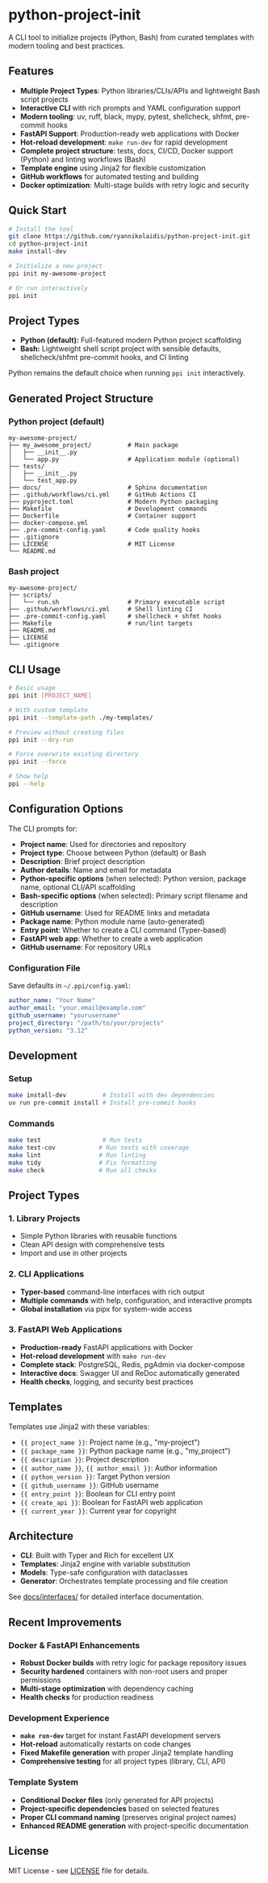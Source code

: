 # python-project-init

A CLI tool to initialize projects (Python, Bash) from curated templates with modern tooling and best practices.

## Features

- **Multiple Project Types**: Python libraries/CLIs/APIs and lightweight Bash script projects
- **Interactive CLI** with rich prompts and YAML configuration support
- **Modern tooling**: uv, ruff, black, mypy, pytest, shellcheck, shfmt, pre-commit hooks
- **FastAPI Support**: Production-ready web applications with Docker
- **Hot-reload development**: `make run-dev` for rapid development
- **Complete project structure**: tests, docs, CI/CD, Docker support (Python) and linting workflows (Bash)
- **Template engine** using Jinja2 for flexible customization
- **GitHub workflows** for automated testing and building
- **Docker optimization**: Multi-stage builds with retry logic and security

## Quick Start

```bash
# Install the tool
git clone https://github.com/ryannikolaidis/python-project-init.git
cd python-project-init
make install-dev

# Initialize a new project
ppi init my-awesome-project

# Or run interactively
ppi init
```

## Project Types

- **Python (default):** Full-featured modern Python project scaffolding
- **Bash:** Lightweight shell script project with sensible defaults, shellcheck/shfmt pre-commit hooks, and CI linting

Python remains the default choice when running `ppi init` interactively.

## Generated Project Structure

### Python project (default)

```
my-awesome-project/
├── my_awesome_project/          # Main package
│   ├── __init__.py
│   └── app.py                   # Application module (optional)
├── tests/
│   ├── __init__.py
│   └── test_app.py
├── docs/                        # Sphinx documentation
├── .github/workflows/ci.yml     # GitHub Actions CI
├── pyproject.toml               # Modern Python packaging
├── Makefile                     # Development commands
├── Dockerfile                   # Container support
├── docker-compose.yml
├── .pre-commit-config.yaml      # Code quality hooks
├── .gitignore
├── LICENSE                      # MIT License
└── README.md
```

### Bash project

```
my-awesome-project/
├── scripts/
│   └── run.sh                   # Primary executable script
├── .github/workflows/ci.yml     # Shell linting CI
├── .pre-commit-config.yaml      # shellcheck + shfmt hooks
├── Makefile                     # run/lint targets
├── README.md
├── LICENSE
└── .gitignore
```

## CLI Usage

```bash
# Basic usage
ppi init [PROJECT_NAME]

# With custom template
ppi init --template-path ./my-templates/

# Preview without creating files
ppi init --dry-run

# Force overwrite existing directory
ppi init --force

# Show help
ppi --help
```

## Configuration Options

The CLI prompts for:

- **Project name**: Used for directories and repository
- **Project type**: Choose between Python (default) or Bash
- **Description**: Brief project description
- **Author details**: Name and email for metadata
- **Python-specific options** (when selected): Python version, package name, optional CLI/API scaffolding
- **Bash-specific options** (when selected): Primary script filename and description
- **GitHub username**: Used for README links and metadata
- **Package name**: Python module name (auto-generated)
- **Entry point**: Whether to create a CLI command (Typer-based)
- **FastAPI web app**: Whether to create a web application
- **GitHub username**: For repository URLs

### Configuration File

Save defaults in `~/.ppi/config.yaml`:

```yaml
author_name: "Your Name"
author_email: "your.email@example.com"
github_username: "yourusername"
project_directory: "/path/to/your/projects"
python_version: "3.12"
```

## Development

### Setup

```bash
make install-dev          # Install with dev dependencies
uv run pre-commit install # Install pre-commit hooks
```

### Commands

```bash
make test                 # Run tests
make test-cov            # Run tests with coverage
make lint                # Run linting
make tidy                # Fix formatting
make check               # Run all checks
```

## Project Types

### 1. Library Projects
- Simple Python libraries with reusable functions
- Clean API design with comprehensive tests
- Import and use in other projects

### 2. CLI Applications
- **Typer-based** command-line interfaces with rich output
- **Multiple commands** with help, configuration, and interactive prompts
- **Global installation** via pipx for system-wide access

### 3. FastAPI Web Applications
- **Production-ready** FastAPI applications with Docker
- **Hot-reload development** with `make run-dev`
- **Complete stack**: PostgreSQL, Redis, pgAdmin via docker-compose
- **Interactive docs**: Swagger UI and ReDoc automatically generated
- **Health checks**, logging, and security best practices

## Templates

Templates use Jinja2 with these variables:

- `{{ project_name }}`: Project name (e.g., "my-project")
- `{{ package_name }}`: Python package name (e.g., "my_project")
- `{{ description }}`: Project description
- `{{ author_name }}`, `{{ author_email }}`: Author information
- `{{ python_version }}`: Target Python version
- `{{ github_username }}`: GitHub username
- `{{ entry_point }}`: Boolean for CLI entry point
- `{{ create_api }}`: Boolean for FastAPI web application
- `{{ current_year }}`: Current year for copyright

## Architecture

- **CLI**: Built with Typer and Rich for excellent UX
- **Templates**: Jinja2 engine with variable substitution
- **Models**: Type-safe configuration with dataclasses
- **Generator**: Orchestrates template processing and file creation

See [docs/interfaces/](docs/interfaces/) for detailed interface documentation.

## Recent Improvements

### Docker & FastAPI Enhancements
- **Robust Docker builds** with retry logic for package repository issues
- **Security hardened** containers with non-root users and proper permissions
- **Multi-stage optimization** with dependency caching
- **Health checks** for production readiness

### Development Experience
- **`make run-dev`** target for instant FastAPI development servers
- **Hot-reload** automatically restarts on code changes
- **Fixed Makefile generation** with proper Jinja2 template handling
- **Comprehensive testing** for all project types (library, CLI, API)

### Template System
- **Conditional Docker files** (only generated for API projects)
- **Project-specific dependencies** based on selected features
- **Proper CLI command naming** (preserves original project names)
- **Enhanced README generation** with project-specific documentation

## License

MIT License - see [LICENSE](LICENSE) file for details.
